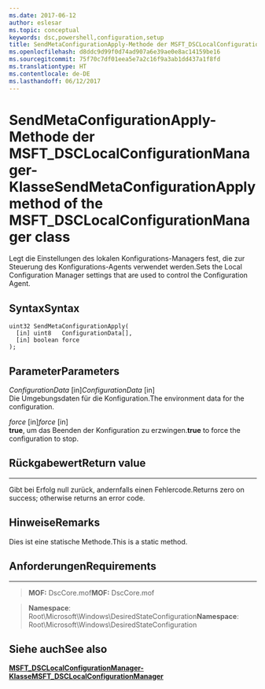 ```yaml
---
ms.date: 2017-06-12
author: eslesar
ms.topic: conceptual
keywords: dsc,powershell,configuration,setup
title: SendMetaConfigurationApply-Methode der MSFT_DSCLocalConfigurationManager-Klasse
ms.openlocfilehash: d8ddc9d99f0d74ad907a6e39ae0e8ac14159be16
ms.sourcegitcommit: 75f70c7df01eea5e7a2c16f9a3ab1dd437a1f8fd
ms.translationtype: HT
ms.contentlocale: de-DE
ms.lasthandoff: 06/12/2017
---
```

# <a name="sendmetaconfigurationapply-method-of-the-msftdsclocalconfigurationmanager-class"></a><span data-ttu-id="eecc3-103">SendMetaConfigurationApply-Methode der MSFT_DSCLocalConfigurationManager-Klasse</span><span class="sxs-lookup"><span data-stu-id="eecc3-103">SendMetaConfigurationApply method of the MSFT_DSCLocalConfigurationManager class</span></span>

<span data-ttu-id="eecc3-104">Legt die Einstellungen des lokalen Konfigurations-Managers fest, die zur Steuerung des Konfigurations-Agents verwendet werden.</span><span class="sxs-lookup"><span data-stu-id="eecc3-104">Sets the Local Configuration Manager settings that are used to control the Configuration Agent.</span></span>

<a name="syntax"></a><span data-ttu-id="eecc3-105">Syntax</span><span class="sxs-lookup"><span data-stu-id="eecc3-105">Syntax</span></span>
------

```mof
uint32 SendMetaConfigurationApply(
  [in] uint8   ConfigurationData[],
  [in] boolean force
);
```

<a name="parameters"></a><span data-ttu-id="eecc3-106">Parameter</span><span class="sxs-lookup"><span data-stu-id="eecc3-106">Parameters</span></span>
----------

<span data-ttu-id="eecc3-107">*ConfigurationData* \[in\]</span><span class="sxs-lookup"><span data-stu-id="eecc3-107">*ConfigurationData* \[in\]</span></span>  
<span data-ttu-id="eecc3-108">Die Umgebungsdaten für die Konfiguration.</span><span class="sxs-lookup"><span data-stu-id="eecc3-108">The environment data for the configuration.</span></span>

<span data-ttu-id="eecc3-109">*force* \[in\]</span><span class="sxs-lookup"><span data-stu-id="eecc3-109">*force* \[in\]</span></span>  
<span data-ttu-id="eecc3-110">**true**, um das Beenden der Konfiguration zu erzwingen.</span><span class="sxs-lookup"><span data-stu-id="eecc3-110">**true** to force the configuration to stop.</span></span>

## <a name="return-value"></a><span data-ttu-id="eecc3-111">Rückgabewert</span><span class="sxs-lookup"><span data-stu-id="eecc3-111">Return value</span></span>
------------

<span data-ttu-id="eecc3-112">Gibt bei Erfolg null zurück, andernfalls einen Fehlercode.</span><span class="sxs-lookup"><span data-stu-id="eecc3-112">Returns zero on success; otherwise returns an error code.</span></span>

## <a name="remarks"></a><span data-ttu-id="eecc3-113">Hinweise</span><span class="sxs-lookup"><span data-stu-id="eecc3-113">Remarks</span></span>

<span data-ttu-id="eecc3-114">Dies ist eine statische Methode.</span><span class="sxs-lookup"><span data-stu-id="eecc3-114">This is a static method.</span></span>

## <a name="requirements"></a><span data-ttu-id="eecc3-115">Anforderungen</span><span class="sxs-lookup"><span data-stu-id="eecc3-115">Requirements</span></span>
------------
><span data-ttu-id="eecc3-116">**MOF:** DscCore.mof</span><span class="sxs-lookup"><span data-stu-id="eecc3-116">**MOF:** DscCore.mof</span></span>

><span data-ttu-id="eecc3-117">**Namespace**: Root\Microsoft\Windows\DesiredStateConfiguration</span><span class="sxs-lookup"><span data-stu-id="eecc3-117">**Namespace**: Root\Microsoft\Windows\DesiredStateConfiguration</span></span>


## <a name="see-also"></a><span data-ttu-id="eecc3-118">Siehe auch</span><span class="sxs-lookup"><span data-stu-id="eecc3-118">See also</span></span>


[<span data-ttu-id="eecc3-119">**MSFT_DSCLocalConfigurationManager-Klasse**</span><span class="sxs-lookup"><span data-stu-id="eecc3-119">**MSFT_DSCLocalConfigurationManager**</span></span>](msft-dsclocalconfigurationmanager.md)


 

 



